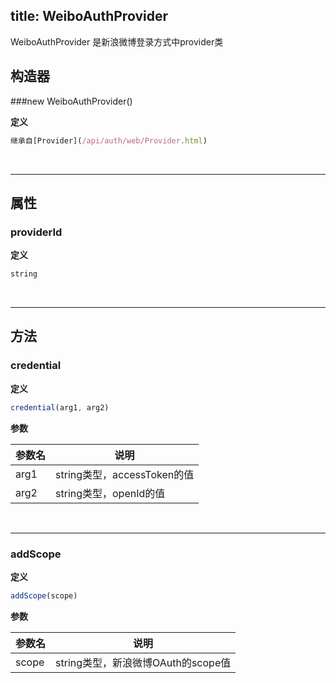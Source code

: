 
title: WeiboAuthProvider
---

WeiboAuthProvider 是新浪微博登录方式中provider类

## 构造器
###new WeiboAuthProvider()

**定义**

```js
继承自[Provider](/api/auth/web/Provider.html)
```
</br>

------

## 属性

### providerId

**定义**

```js
string
```
</br>

------

## 方法

### credential

**定义**

```js
credential(arg1, arg2)
```

**参数**

| 参数名 | 说明 |
|---|---|
| arg1 | string类型，accessToken的值 |
| arg2 | string类型，openId的值 |


</br>

------

### addScope

**定义**

```js
addScope(scope)
```

**参数**

| 参数名 | 说明 |
|---|---|
| scope| string类型，新浪微博OAuth的scope值 |

